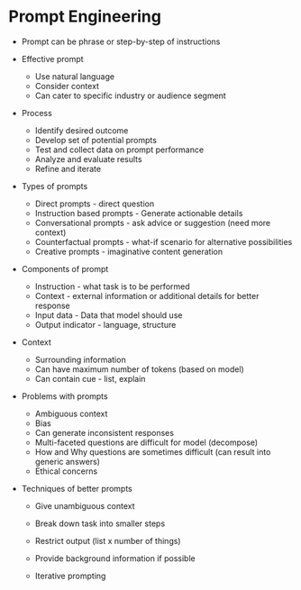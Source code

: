 # Prompt Engineering

- Prompt can be phrase or step-by-step of instructions

- Effective prompt

  - Use natural language
  - Consider context
  - Can cater to specific industry or audience segment

- Process

  - Identify desired outcome
  - Develop set of potential prompts
  - Test and collect data on prompt performance
  - Analyze and evaluate results
  - Refine and iterate

- Types of prompts

  - Direct prompts - direct question
  - Instruction based prompts - Generate actionable details
  - Conversational prompts - ask advice or suggestion (need more context)
  - Counterfactual prompts - what-if scenario for alternative possibilities
  - Creative prompts - imaginative content generation

- Components of prompt

  - Instruction - what task is to be performed
  - Context - external information or additional details for better response
  - Input data - Data that model should use
  - Output indicator - language, structure

- Context

  - Surrounding information
  - Can have maximum number of tokens (based on model)
  - Can contain cue - list, explain

- Problems with prompts

  - Ambiguous context
  - Bias
  - Can generate inconsistent responses
  - Multi-faceted questions are difficult for model (decompose)
  - How and Why questions are sometimes difficult (can result into generic answers)
  - Ethical concerns

- Techniques of better prompts

  - Give unambiguous context

  - Break down task into smaller steps

  - Restrict output (list x number of things)

  - Provide background information if possible

  - Iterative prompting

    